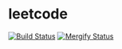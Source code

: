 # leetcode

[![Build Status](https://travis-ci.org/lupinthe14th/leetcode.svg?branch=master)](https://travis-ci.org/lupinthe14th/leetcode)
[![Mergify Status][mergify-status]][mergify]

[mergify]: https://mergify.io
[mergify-status]: https://img.shields.io/endpoint.svg?url=https://gh.mergify.io/badges/lupinthe14th/leetcode&style=flat
